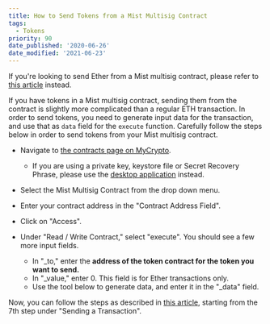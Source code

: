 ```yaml
---
title: How to Send Tokens from a Mist Multisig Contract
tags:
  - Tokens
priority: 90
date_published: '2020-06-26'
date_modified: '2021-06-23'
---
```


<Alert>

If you're looking to send Ether from a Mist multisig contract, please refer to [this article](/how-to/sending/how-to-interact-with-a-multisig-contract) instead.

</Alert>

If you have tokens in a Mist multisig contract, sending them from the contract is slightly more complicated than a regular ETH transaction. In order to send tokens, you need to generate input data for the transaction, and use that as `data` field for the `execute` function. Carefully follow the steps below in order to send tokens from your Mist multisig contract.

- Navigate to [the contracts page on MyCrypto](https://mycrypto.com/contracts/interact).

  - If you are using a private key, keystore file or Secret Recovery Phrase, please use the [desktop application](https://download.mycrypto.com) instead.

- Select the Mist Multisig Contract from the drop down menu.

- Enter your contract address in the "Contract Address Field".

- Click on "Access".

- Under "Read / Write Contract," select "execute". You should see a few more input fields.
  - In "\_to," enter the **address of the token contract for the token you want to send.**
  - In "\_value," enter 0. This field is for Ether transactions only.
  - Use the tool below to generate data, and enter it in the "\_data" field.

<TokenInputData />

Now, you can follow the steps as described in [this article](/how-to/sending/how-to-interact-with-a-multisig-contract), starting from the 7th step under "Sending a Transaction".
